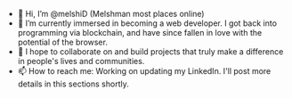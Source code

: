 - 👋 Hi, I’m @melshiD (Melshman most places online)
- 👀 I’m currently immersed in becoming a web developer.  I got back into programming via blockchain, and have since fallen in love with the potential of the browser.
- 💞️ I hope to collaborate on and build projects that truly make a difference in people's lives and communities. 
- 📫 How to reach me:  Working on updating my LinkedIn.  I'll post more details in this sections shortly.

<!---
melshiD/melshiD is a ✨ special ✨ repository because its `README.md` (this file) appears on your GitHub profile.
You can click the Preview link to take a look at your changes.
--->
